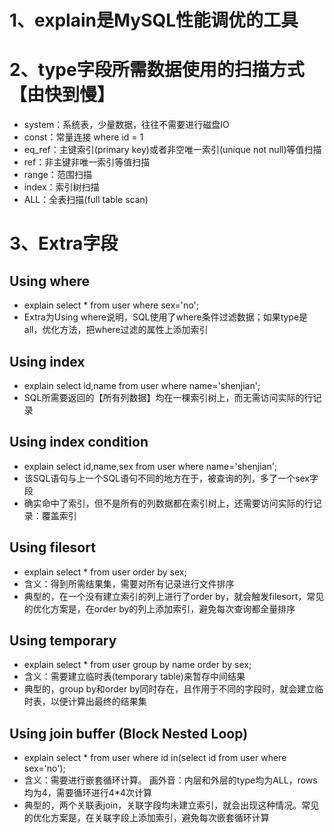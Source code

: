 # 1、explain是MySQL性能调优的工具

# 2、type字段所需数据使用的扫描方式【由快到慢】
- system：系统表，少量数据，往往不需要进行磁盘IO
- const：常量连接 where id = 1
- eq_ref：主键索引(primary key)或者非空唯一索引(unique not null)等值扫描
- ref：非主键非唯一索引等值扫描
- range：范围扫描
- index：索引树扫描
- ALL：全表扫描(full table scan)

# 3、Extra字段
## Using where
- explain select * from user where sex='no';
- Extra为Using where说明，SQL使用了where条件过滤数据；如果type是all，优化方法，把where过滤的属性上添加索引 
## Using index
- explain select id,name from user where name='shenjian';
- SQL所需要返回的【所有列数据】均在一棵索引树上，而无需访问实际的行记录
## Using index condition
- explain select id,name,sex from user where name='shenjian';
- 该SQL语句与上一个SQL语句不同的地方在于，被查询的列，多了一个sex字段
- 确实命中了索引，但不是所有的列数据都在索引树上，还需要访问实际的行记录：覆盖索引
## Using filesort
- explain select * from user order by sex;
- 含义：得到所需结果集，需要对所有记录进行文件排序
- 典型的，在一个没有建立索引的列上进行了order by，就会触发filesort，常见的优化方案是，在order by的列上添加索引，避免每次查询都全量排序
## Using temporary
- explain select * from user group by name order by sex;
- 含义：需要建立临时表(temporary table)来暂存中间结果
- 典型的，group by和order by同时存在，且作用于不同的字段时，就会建立临时表，以便计算出最终的结果集
## Using join buffer (Block Nested Loop)
- explain select * from user where id in(select id from user where sex='no');
- 含义：需要进行嵌套循环计算。 画外音：内层和外层的type均为ALL，rows均为4，需要循环进行4*4次计算
- 典型的，两个关联表join，关联字段均未建立索引，就会出现这种情况。常见的优化方案是，在关联字段上添加索引，避免每次嵌套循环计算